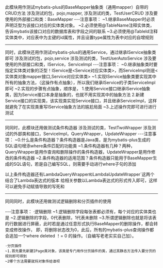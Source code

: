 此模块用作测试mybatis-plus的BaseMapper抽象类（通用mapper）自带的CRUD方法
涉及测试的包，pojo,mapper,
涉及测试的类，TestUserCRUD
涉及要使用的外部接口和类：BaseMapper
---注意事项：
    ~1.继承BaseMapper时必须声明泛型为该接口对应的实体类对象。
    ~2.必须使用@TableName注释实体类，告诉mybatis该接口对应的数据库表和字段之间的联系
    ~3.必须使用@TableId注释实体类中，对应表中为主键的id属性，并且设置type属性为表中对应的自增规则

---------------------------------------------------------------------------------------------------------------------

同时，此模块还用作测试mybatis-plus的通用Service，通过继承IService抽象类即可
涉及测试的包，pojo,service
涉及测试的类，TestUserAutoService
涉及要使用的外部接口和类，IService，ServiceImpl
---注意事项：
    ~0.继承抽象类时要指定实体类对象的泛型！IService是<Service对应实体类>，而ServiceImpl则是<实体类对象mapper接口,Service对应实体类>
    ~1.实现IService抽象类要实现其中所有的抽象方法，（这操作有点抽象），所以我们继承IService的子类ServiceImpl即可
    ~2.实现的步骤有点抽象，顺序是，
        1.使用Service接口继承IService抽象类，因为Service接口本身是抽象的，也就不用实现其中的抽象方法
        2.新建Service接口的实现类，该实现类实现Service接口，并且继承ServiceImpl，这样就避免了在实现类重写IService抽象方法的尴尬局面
    ~3.上述操作完即可进行进行测试


--------------------------------------------------------------------------------------------------------------------

同同时，此模块还用做测试条件构造器
涉及测试的类，TestTwoWrapper
涉及测试的外部类和接口，ServiceImpl，QueryWrapper，UpdateWrapper
---注意事项：
    ~0.什么是条件构造器？条件构造器是Java类，是为mybatis-plus生成的SQL语句增添where条件匹配的功能类
    ~1.条件构造器有几种？两种，QueryWrapper是用作查询和删除操作的条件构造器，UpdateWrapper是用作修改的条件构造器
    ~2.条件构造器的适用范围？条件构造器只能用于BaseMapper生成的SQL语句，若是自己编写SQL，则需要手动进行where子句的添加

以上条件构造器还有LambdaQueryWrapper`和`LambdaUpdateWrapper`这两个结合了Lambda表达式的版本
给相关参数以Lambda表达式的形式传入即可，这样可以避免手动赋值导致的写死和

-------------------------------------------------------------------------------------------------------------------

同同同时，此模块还用做测试逻辑删除和分页插件的使用

---注意事项：
    ·逻辑删除
    ~1.逻辑删除字段每张表都必须有，每个对应的实体类也是
    ~2.逻辑删除的字段，0代表删除，1代表未删除
    ~3.所谓逻辑删除也就是将该表的行数据进行屏蔽，此时若是通过任意形式执行BaseMapper的删除操作，都会转变成修改操作，
        即，将删除状态改为0，此后，所有的mybatis-plus查询操作都会追加一个where deleted ！= 0 的操作。（自编写老老实实自己加）。

    ·分页插件
    ~1.首先要先新建IPage类对象，该类是专门用作分页插件的类，通过其静态方法传入要分页的规则即可得到
    ~2哪个方法需要就将对象传给谁呗